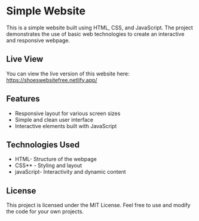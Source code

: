 # Simple Website

This is a simple website built using HTML, CSS, and JavaScript. The project demonstrates the use of basic web technologies to create an interactive and responsive webpage.

## Live View

You can view the live version of this website here: https://shoeswebsitefree.netlify.app/

## Features

- Responsive layout for various screen sizes
- Simple and clean user interface
- Interactive elements built with JavaScript

## Technologies Used

- HTML- Structure of the webpage
- CSS** - Styling and layout
- javaScript- Interactivity and dynamic content



## License

This project is licensed under the MIT License. Feel free to use and modify the code for your own projects.
